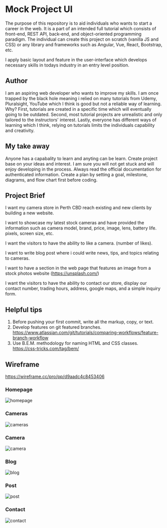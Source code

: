 # Mock Project UI

The purpose of this repository is to aid individuals who wants to start a career in the web. It is a part of an intended full tutorial which consists of front-end, REST API, back-end, and object-oriented programming paradigm. The individual can create this project on scratch (vanilla JS and CSS) or any library and frameworks such as Angular, Vue, React, Bootstrap, etc. 

I apply basic layout and feature in the user-interface which develops necessary skills in todays industry in an entry level position.

## Author

I am an aspiring web developer who wants to improve my skills. I am once trapped by the black hole meaning i relied on many tutorials from Udemy, Pluralsight, YouTube which I think is good but not a reliable way of learning. Why? First, tutorials are created in a specific time which will eventually going to be outdated. Second, most tutorial projects are unrealistic and only tailored to the instructors' interest. Lastly, everyone has different ways of learning which I think, relying on tutorials limits the individuals capability and creativity.

## My take away

Anyone has a capabality to learn and anyting can be learn. Create project base on your ideas and interest. I am sure you will not get stuck and will enjoy developing in the process. Always read the official documentation for authenticated information. Create a plan by setting a goal, milestone, diagrams, and flow chart first before coding.

## Project Brief

I want my camera store in Perth CBD reach existing and new clients by building a new website.

I want to showcase my latest stock cameras and have provided the information such as camera model, brand, price, image, lens, battery life. pixels, screen size, etc.

I want the visitors to have the ability to like a camera. (number of likes).

I want to write blog post where i could write news, tips, and topics relating to cameras.

I want to have a section in the web page that features an image from a stock photos website (https://unsplash.com/)

I want the visitors to have the ability to contact our store, display our contact number, trading hours, address, google maps, and a simple inquiry form.


## Helpful tips

1. Before pushing your first commit, write all the markup, copy, or text.
2. Develop features on git featured branches. https://www.atlassian.com/git/tutorials/comparing-workflows/feature-branch-workflow
3. Use B.E.M. methodology for naming HTML and CSS classes. https://css-tricks.com/tag/bem/

## Wireframe

https://wireframe.cc/pro/pp/d9aadc4c8453406

### Homepage
![homepage](./images/1-homepage.png)

### Cameras
![cameras](./images/2-cameras.png)

### Camera
![camera](./images/3-camera.png)

### Blog
![blog](./images/4-blog.png)

### Post
![post](./images/5-post.png)

### Contact
![contact](./images/6-contact.png)
